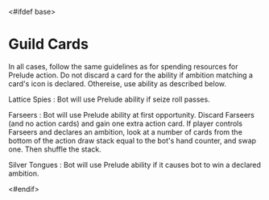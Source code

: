 <#ifdef base>
# Guild Cards

In all cases, follow the same guidelines as for spending resources for Prelude action. Do not discard a card for the ability if ambition matching a card's icon is declared. Othereise, use ability as described below.

Lattice Spies
: Bot will use Prelude ability if seize roll passes.

Farseers
: Bot will use Prelude ability at first opportunity. Discard Farseers (and no action cards) and gain one extra action card. If player controls Farseers and declares an ambition, look at a number of cards from the bottom of the action draw stack equal to the bot's hand counter, and swap one. Then shuffle the stack.

Silver Tongues
: Bot will use Prelude ability if it causes bot to win a declared ambition.

<div class="pagebreak"> </div>
<#endif>
